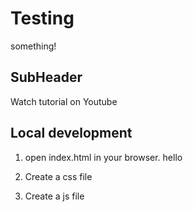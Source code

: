 # Testing

something!


## SubHeader

Watch tutorial on Youtube

## Local development

1. open index.html in your browser.
hello

2. Create a css file

3. Create a js file
